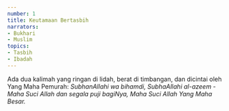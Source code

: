 ```yaml
---
number: 1
title: Keutamaan Bertasbih
narrators:
- Bukhari
- Muslim
topics:
- Tasbih
- Ibadah
---
```


Ada dua kalimah yang ringan di lidah, berat di timbangan, dan dicintai oleh Yang Maha Pemurah: *SubhanAllahi wa bihamdi, SubhaAllahi al-azeem* - *Maha Suci Allah dan segala puji bagiNya, Maha Suci Allah Yang Maha Besar.*
